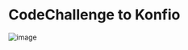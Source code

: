 # CodeChallenge to Konfio

![image](https://user-images.githubusercontent.com/14238466/155954925-28254d56-d135-4a26-9763-d2fb881ec0aa.jpeg)
